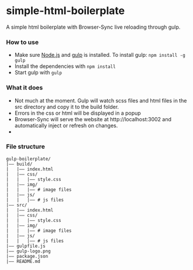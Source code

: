 # simple-html-boilerplate
A simple html boilerplate with Browser-Sync live reloading through gulp.

### How to use
* Make sure [Node.js](https://nodejs.org) and [gulp](http://gulpjs.com) is installed. To install gulp: `npm install -g gulp`
* Install the dependencies with `npm install`
* Start gulp with `gulp`


### What it does
* Not much at the moment. Gulp will watch scss files and html files in the src directory and copy it to the build folder.
* Errors in the css or html will be displayed in a popup
* Browser-Sync will serve the website at http://localhost:3002 and automatically inject or refresh on changes.
* 

### File structure
```
gulp-boilerplate/
|—— build/
|   |—— index.html
|   |—— css/
|   |   |—— style.css
|   |—— img/
|   |   |—— # image files
|   |—— js/
|   |   |—— # js files
|—— src/
|   |—— index.html
|   |—— css/
|   |   |—— style.css
|   |—— img/
|   |   |—— # image files
|   |—— js/
|   |   |—— # js files
|—— gulpfile.js
|—— gulp-logo.png
|—— package.json
|—— README.md
```
